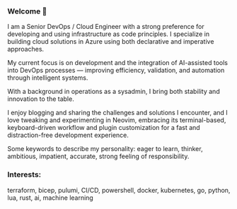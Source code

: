 ### Welcome 👋  

I am a Senior DevOps / Cloud Engineer with a strong preference for developing and using infrastructure as code principles.
I specialize in building cloud solutions in Azure using both declarative and imperative approaches.

My current focus is on development and the integration of AI-assisted tools into DevOps processes — improving efficiency, validation, and automation through intelligent systems.

With a background in operations as a sysadmin, I bring both stability and innovation to the table.

I enjoy blogging and sharing the challenges and solutions I encounter, and I love tweaking and experimenting in Neovim, embracing its terminal-based, keyboard-driven workflow and plugin customization for a fast and distraction-free development experience.

Some keywords to describe my personality: eager to learn, thinker, ambitious, impatient, accurate,
strong feeling of responsibility.

### Interests:

terraform, bicep, pulumi, CI/CD, powershell, docker, kubernetes, go, python, lua, rust, ai, machine learning
